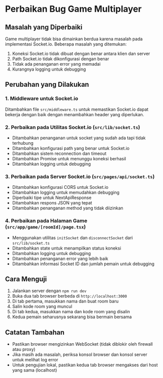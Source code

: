 # Perbaikan Bug Game Multiplayer

## Masalah yang Diperbaiki

Game multiplayer tidak bisa dimainkan berdua karena masalah pada implementasi Socket.io. Beberapa masalah yang ditemukan:

1. Koneksi Socket.io tidak dibuat dengan benar antara klien dan server
2. Path Socket.io tidak dikonfigurasi dengan benar
3. Tidak ada penanganan error yang memadai
4. Kurangnya logging untuk debugging

## Perubahan yang Dilakukan

### 1. Middleware untuk Socket.io

Ditambahkan file `src/middleware.ts` untuk memastikan Socket.io dapat bekerja dengan baik dengan menambahkan header yang diperlukan.

### 2. Perbaikan pada Utilitas Socket.io (`src/lib/socket.ts`)

- Ditambahkan penanganan untuk socket yang sudah ada tapi tidak terhubung
- Ditambahkan konfigurasi path yang benar untuk Socket.io
- Ditambahkan sistem reconnection dan timeout
- Ditambahkan Promise untuk menunggu koneksi berhasil
- Ditambahkan logging untuk debugging

### 3. Perbaikan pada Server Socket.io (`src/pages/api/socket.ts`)

- Ditambahkan konfigurasi CORS untuk Socket.io
- Ditambahkan logging untuk memudahkan debugging
- Diperbaiki tipe untuk NextApiResponse
- Ditambahkan respons JSON yang tepat
- Ditambahkan penanganan method yang tidak diizinkan

### 4. Perbaikan pada Halaman Game (`src/app/game/[roomId]/page.tsx`)

- Menggunakan utilitas `initSocket` dan `disconnectSocket` dari `src/lib/socket.ts`
- Ditambahkan state untuk menampilkan status koneksi
- Ditambahkan logging untuk debugging
- Ditambahkan penanganan error yang lebih baik
- Ditambahkan informasi Socket ID dan jumlah pemain untuk debugging

## Cara Menguji

1. Jalankan server dengan `npm run dev`
2. Buka dua tab browser berbeda di `http://localhost:3000`
3. Di tab pertama, masukkan nama dan buat room baru
4. Salin kode room yang muncul
5. Di tab kedua, masukkan nama dan kode room yang disalin
6. Kedua pemain seharusnya sekarang bisa bermain bersama

## Catatan Tambahan

- Pastikan browser mengizinkan WebSocket (tidak diblokir oleh firewall atau proxy)
- Jika masih ada masalah, periksa konsol browser dan konsol server untuk melihat log error
- Untuk pengujian lokal, pastikan kedua tab browser mengakses dari host yang sama (localhost) 